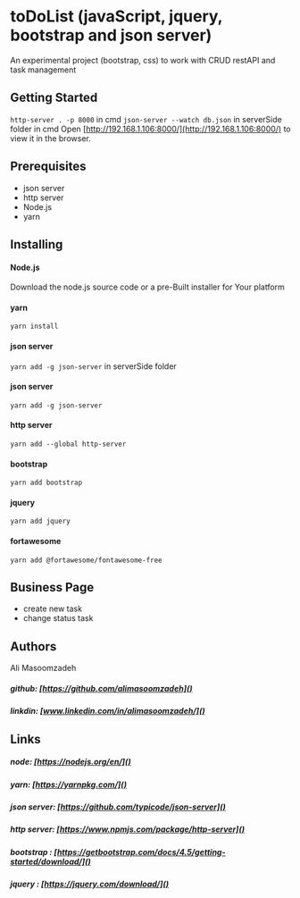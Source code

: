 # toDoList (javaScript, jquery, bootstrap and json server)

An experimental project (bootstrap, css)
to work with CRUD restAPI and task management
## Getting Started  
`http-server . -p 8000`  in cmd 
`json-server --watch db.json`    in serverSide folder in cmd
Open [http://192.168.1.106:8000/](http://192.168.1.106:8000/) to view it in the browser.

     
## Prerequisites    
- json server
- http server
- Node.js
- yarn

## Installing

#### Node.js
Download the node.js source code or a pre-Built installer for Your platform

#### yarn
`yarn install`  

#### json server 
`yarn add -g json-server`  in serverSide folder
     
#### json server 
`yarn add -g json-server` 
    
#### http server 
`yarn add --global http-server`     

#### bootstrap 
`yarn add bootstrap`     

#### jquery
`yarn add jquery`    

#### fortawesome
`yarn add @fortawesome/fontawesome-free` 

## Business Page 

* create new task 
* change status task

## Authors
Ali Masoomzadeh     
 ##### github:  [https://github.com/alimasoomzadeh]()     
 ##### linkdin: [www.linkedin.com/in/alimasoomzadeh/]()
    
## Links

##### node: [https://nodejs.org/en/]()
##### yarn: [https://yarnpkg.com/]()
##### json server: [https://github.com/typicode/json-server]()
##### http server: [https://www.npmjs.com/package/http-server]()
##### bootstrap :  [https://getbootstrap.com/docs/4.5/getting-started/download/]()
##### jquery :  [https://jquery.com/download/]()
